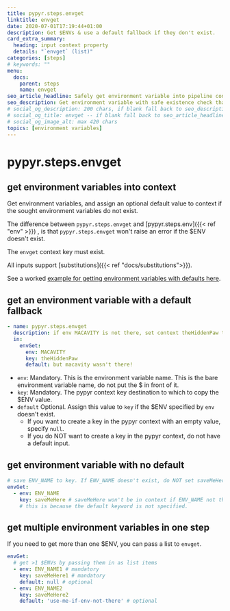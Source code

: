 ```yaml
---
title: pypyr.steps.envget
linktitle: envget
date: 2020-07-01T17:19:44+01:00
description: Get $ENVs & use a default fallback if they don't exist.
card_extra_summary:
  heading: input context property
  details: "`envget` (list)"
categories: [steps]
# keywords: ""
menu:
  docs:
    parent: steps
    name: envget
seo_article_headline: Safely get environment variable into pipeline context. 
seo_description: Get environment variable with safe existence check that doesn't throw an error into a task-runner pipeline context.
# social_og_description: 200 chars, if blank fall back to seo_description then description
# social_og_title: envget -- if blank fall back to seo_article_headline > .Title. Max 70 chars
# social_og_image_alt: max 420 chars
topics: [environment variables]
---
```

# pypyr.steps.envget
## get environment variables into context
Get environment variables, and assign an optional default value to context if 
the sought environment variables do not exist.

The difference between `pypyr.steps.envget` and [pypyr.steps.env]({{< ref "env" >}})
, is that `pypyr.steps.envget` won't raise an error if the $ENV doesn't exist.

The `envget` context key must exist.

All inputs support [substitutions]({{< ref "docs/substitutions">}}).

See a worked [example for getting environment variables with defaults
here](https://github.com/pypyr/pypyr-example/tree/main/pipelines/envget.yaml).

## get an environment variable with a default fallback
```yaml
- name: pypyr.steps.envget
  description: if env MACAVITY is not there, set context theHiddenPaw to default.
  in:
    envGet:
      env: MACAVITY
      key: theHiddenPaw
      default: but macavity wasn't there!
```

-   `env`: Mandatory. This is the environment variable name. This is the
    bare environment variable name, do not put the $ in front of it.
-   `key`: Mandatory. The pypyr context key destination to which to copy
    the $ENV value.
-   `default` Optional. Assign this value to `key` if the $ENV
    specified by `env` doesn't exist.
    -   If you want to create a key in the pypyr context with an empty
        value, specify `null`.
    -   If you do NOT want to create a key in the pypyr context, do not
        have a default input.

## get environment variable with no default
```yaml
# save ENV_NAME to key. If ENV_NAME doesn't exist, do NOT set saveMeHere.
envGet:
  - env: ENV_NAME
    key: saveMeHere # saveMeHere won't be in context if ENV_NAME not there.
    # this is because the default keyword is not specified.
```

## get multiple environment variables in one step
If you need to get more than one $ENV, you can pass a list to `envget`.

```yaml
envGet:
  # get >1 $ENVs by passing them in as list items
  - env: ENV_NAME1 # mandatory
    key: saveMeHere1 # mandatory
    default: null # optional
  - env: ENV_NAME2
    key: saveMeHere2
    default: 'use-me-if-env-not-there' # optional
```
